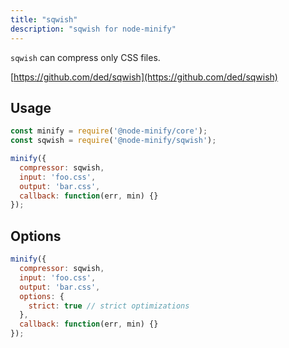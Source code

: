 ```yaml
---
title: "sqwish"
description: "sqwish for node-minify"
---
```


`sqwish` can compress only CSS files.

[https://github.com/ded/sqwish](https://github.com/ded/sqwish)

## Usage

```js
const minify = require('@node-minify/core');
const sqwish = require('@node-minify/sqwish');

minify({
  compressor: sqwish,
  input: 'foo.css',
  output: 'bar.css',
  callback: function(err, min) {}
});
```

## Options

```js
minify({
  compressor: sqwish,
  input: 'foo.css',
  output: 'bar.css',
  options: {
    strict: true // strict optimizations
  },
  callback: function(err, min) {}
});
```
